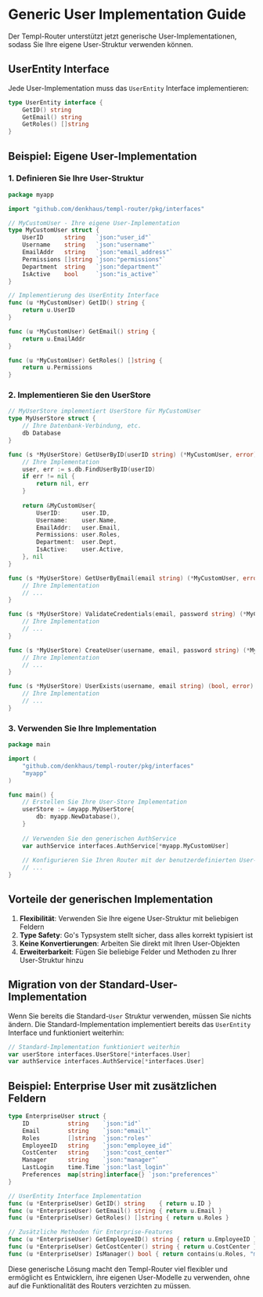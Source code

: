 # Generic User Implementation Guide

Der Templ-Router unterstützt jetzt generische User-Implementationen, sodass Sie Ihre eigene User-Struktur verwenden können.

## UserEntity Interface

Jede User-Implementation muss das `UserEntity` Interface implementieren:

```go
type UserEntity interface {
    GetID() string
    GetEmail() string
    GetRoles() []string
}
```

## Beispiel: Eigene User-Implementation

### 1. Definieren Sie Ihre User-Struktur

```go
package myapp

import "github.com/denkhaus/templ-router/pkg/interfaces"

// MyCustomUser - Ihre eigene User-Implementation
type MyCustomUser struct {
    UserID      string   `json:"user_id"`
    Username    string   `json:"username"`
    EmailAddr   string   `json:"email_address"`
    Permissions []string `json:"permissions"`
    Department  string   `json:"department"`
    IsActive    bool     `json:"is_active"`
}

// Implementierung des UserEntity Interface
func (u *MyCustomUser) GetID() string {
    return u.UserID
}

func (u *MyCustomUser) GetEmail() string {
    return u.EmailAddr
}

func (u *MyCustomUser) GetRoles() []string {
    return u.Permissions
}
```

### 2. Implementieren Sie den UserStore

```go
// MyUserStore implementiert UserStore für MyCustomUser
type MyUserStore struct {
    // Ihre Datenbank-Verbindung, etc.
    db Database
}

func (s *MyUserStore) GetUserByID(userID string) (*MyCustomUser, error) {
    // Ihre Implementation
    user, err := s.db.FindUserByID(userID)
    if err != nil {
        return nil, err
    }
    
    return &MyCustomUser{
        UserID:      user.ID,
        Username:    user.Name,
        EmailAddr:   user.Email,
        Permissions: user.Roles,
        Department:  user.Dept,
        IsActive:    user.Active,
    }, nil
}

func (s *MyUserStore) GetUserByEmail(email string) (*MyCustomUser, error) {
    // Ihre Implementation
    // ...
}

func (s *MyUserStore) ValidateCredentials(email, password string) (*MyCustomUser, error) {
    // Ihre Implementation
    // ...
}

func (s *MyUserStore) CreateUser(username, email, password string) (*MyCustomUser, error) {
    // Ihre Implementation
    // ...
}

func (s *MyUserStore) UserExists(username, email string) (bool, error) {
    // Ihre Implementation
    // ...
}
```

### 3. Verwenden Sie Ihre Implementation

```go
package main

import (
    "github.com/denkhaus/templ-router/pkg/interfaces"
    "myapp"
)

func main() {
    // Erstellen Sie Ihre User-Store Implementation
    userStore := &myapp.MyUserStore{
        db: myapp.NewDatabase(),
    }
    
    // Verwenden Sie den generischen AuthService
    var authService interfaces.AuthService[*myapp.MyCustomUser]
    
    // Konfigurieren Sie Ihren Router mit der benutzerdefinierten User-Implementation
    // ...
}
```

## Vorteile der generischen Implementation

1. **Flexibilität**: Verwenden Sie Ihre eigene User-Struktur mit beliebigen Feldern
2. **Type Safety**: Go's Typsystem stellt sicher, dass alles korrekt typisiert ist
3. **Keine Konvertierungen**: Arbeiten Sie direkt mit Ihren User-Objekten
4. **Erweiterbarkeit**: Fügen Sie beliebige Felder und Methoden zu Ihrer User-Struktur hinzu

## Migration von der Standard-User-Implementation

Wenn Sie bereits die Standard-`User` Struktur verwenden, müssen Sie nichts ändern. Die Standard-Implementation implementiert bereits das `UserEntity` Interface und funktioniert weiterhin:

```go
// Standard-Implementation funktioniert weiterhin
var userStore interfaces.UserStore[*interfaces.User]
var authService interfaces.AuthService[*interfaces.User]
```

## Beispiel: Enterprise User mit zusätzlichen Feldern

```go
type EnterpriseUser struct {
    ID           string    `json:"id"`
    Email        string    `json:"email"`
    Roles        []string  `json:"roles"`
    EmployeeID   string    `json:"employee_id"`
    CostCenter   string    `json:"cost_center"`
    Manager      string    `json:"manager"`
    LastLogin    time.Time `json:"last_login"`
    Preferences  map[string]interface{} `json:"preferences"`
}

// UserEntity Interface Implementation
func (u *EnterpriseUser) GetID() string    { return u.ID }
func (u *EnterpriseUser) GetEmail() string { return u.Email }
func (u *EnterpriseUser) GetRoles() []string { return u.Roles }

// Zusätzliche Methoden für Enterprise-Features
func (u *EnterpriseUser) GetEmployeeID() string { return u.EmployeeID }
func (u *EnterpriseUser) GetCostCenter() string { return u.CostCenter }
func (u *EnterpriseUser) IsManager() bool { return contains(u.Roles, "manager") }
```

Diese generische Lösung macht den Templ-Router viel flexibler und ermöglicht es Entwicklern, ihre eigenen User-Modelle zu verwenden, ohne auf die Funktionalität des Routers verzichten zu müssen.